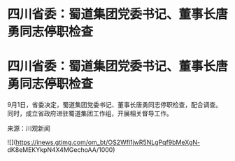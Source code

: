 # 四川省委：蜀道集团党委书记、董事长唐勇同志停职检查

# 四川省委：蜀道集团党委书记、董事长唐勇同志停职检查

9月1日，省委决定，蜀道集团党委书记、董事长唐勇同志停职检查，配合调查。同时，成立省政府进驻蜀道集团工作组，开展相关督导工作。

来源：川观新闻

![](https://inews.gtimg.com/om_bt/OS2Wfl1jwR5NLgPqf9bMeXgN-
dK8eMEKYkpN4X4MGechoAA/1000)

